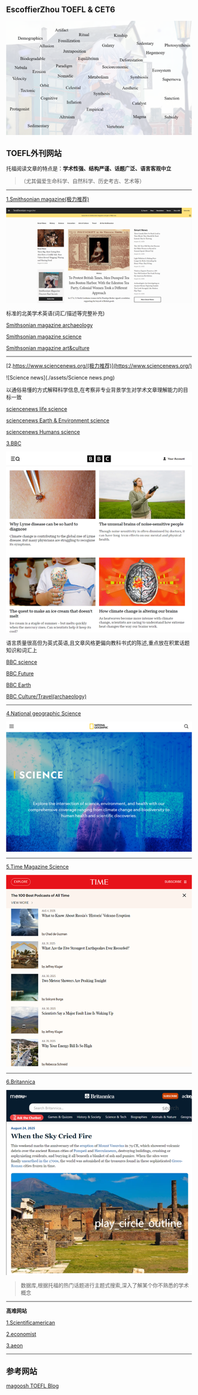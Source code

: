 ## EscoffierZhou TOEFL & CET6

![cover](./assets/cover.png)

## TOEFL外刊网站

托福阅读文章的特点是：**学术性强、结构严谨、话题广泛、语言客观中立**
>（尤其偏爱生命科学、自然科学、历史考古、艺术等）
***
[1.Smithsonian magazine(极力推荐)](https://www.smithsonianmag.com/)

![Smithsonian](./assets/Smithsonian.png)

标准的北美学术英语(词汇/描述等完整补充)

[Smithsonian magazine archaeology](https://www.smithsonianmag.com/category/archaeology/)

>
[Smithsonian magazine science](https://www.smithsonianmag.com/category/science-nature/)
>
[Smithsonian magazine art&culture](https://www.smithsonianmag.com/category/arts-culture/)
***

[2.https://www.sciencenews.org/(极力推荐)](https://www.sciencenews.org/)

![Science news](./assets/Science news.png)

以通俗易懂的方式解释科学信息,在考察非专业背景学生对学术文章理解能力的目标一致

[sciencenews life science](https://www.sciencenews.org/topic/life)

[sciencenews Earth & Environment science](https://www.sciencenews.org/topic/earth)

[sciencenews Humans science](https://www.sciencenews.org/topic/humans)



[3.BBC](https://www.bbc.com/news)

![image-20250824183233291](./assets/image-20250824183233291.png)

语言质量很高但为英式英语,且文章风格更偏向教科书式的陈述,重点放在积累话题知识和词汇上

[BBC science](https://www.bbc.com/innovation/science)

[BBC Future](https://www.bbc.com/innovation/technology)

[BBC Earth](https://www.bbc.com/future-planet)

[BBC Culture/Travel(archaeology)](https://www.bbc.com/travel)

***
[4.National geographic Science](https://www.nationalgeographic.com/science/)

![image-20250824183302175](./assets/image-20250824183302175.png)

***
[5.Time Magazine Science](https://time.com/section/science/)

![image-20250824183404991](./assets/image-20250824183404991.png)

***
[6.Britannica](https://www.britannica.com/)

![image-20250824183422648](./assets/image-20250824183422648.png)

>数据库,根据托福的热门话题进行主题式搜索,深入了解某个你不熟悉的学术概念
***
**高难网站**

[1.Scientificamerican](https://www.scientificamerican.com/)

[2.economist](https://www.economist.com/)

[3.aeon](https://aeon.co/)

***
## 参考网站
[magoosh TOEFL Blog](https://magoosh.com/toefl/use-mental-floss-for-toefl-practice/)

